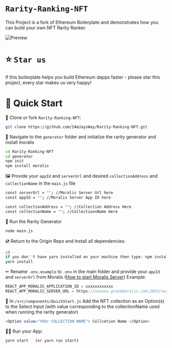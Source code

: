 # `Rarity-Ranking-NFT`

This Project is a fork of Ethereum Boilerplate and demonstrates how you can build your own NFT Rarity Ranker.

![Preview](theapp.gif)

# ⭐️ `Star us`
If this boilerplate helps you build Ethereum dapps faster - please star this project, every star makes us very happy!

# 🚀 Quick Start

📄 Clone or fork `Rarity-Ranking-NFT`:
```sh
git clone https://github.com/IAmJaysWay/Rarity-Ranking-NFT.git
```

🔎 Navigate to the `generator` folder and initialize the rarity generator and install moralis
```sh
cd Rarity-Ranking-NFT
cd generator
npm init
npm install moralis
```

🖼️ Provide your `appId` and `serverUrl` and desired `collectionAddress` and `collectionName` in the `main.js` file
```sh
const serverUrl = ""; //Moralis Server Url here
const appId = ""; //Moralis Server App ID here

const collectionAddress = ""; //Collection Address Here
const collectionName = ""; //CollectioonName Here
```

🏃 Run the Rarity Generator
```sh
node main.js
```

💿 Return to the Origin Repo and Install all dependencies:
```sh
cd -
if you don''t have yarn installed on your machine then type: npm install --global yarn
yarn install 

```

✏ Rename `.env.example` to `.env` in the main folder and provide your `appId` and `serverUrl` from Moralis ([How to start Moralis Server](https://docs.moralis.io/moralis-server/getting-started/create-a-moralis-server)) 
Example:
```jsx
REACT_APP_MORALIS_APPLICATION_ID = xxxxxxxxxxxx
REACT_APP_MORALIS_SERVER_URL = https://xxxxxx.grandmoralis.com:2053/server
```

🎁 In `/src/components/QuickStart.js` Add the NFT collection as an Option(s) to the Select Input (with value corresponding to the collectionName used when running the rarity generator)
```sh
<Option value="YOUr COLLECTION NAME"> Collcetion Name </Option> 
```

🚴‍♂️ Run your App:
```sh
yarn start   (or yarn run start)
```
